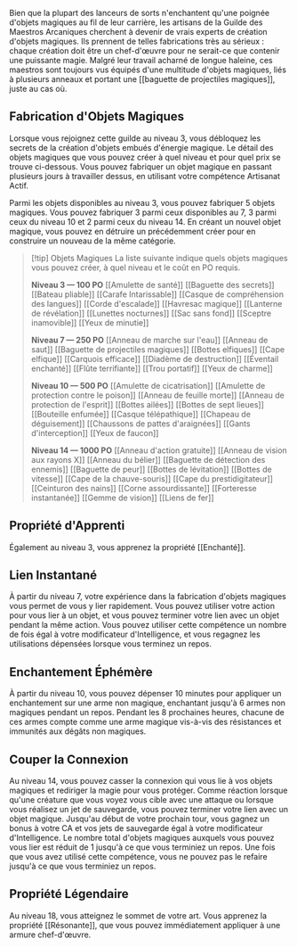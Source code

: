 Bien que la plupart des lanceurs de sorts n'enchantent qu'une poignée d'objets magiques au fil de leur carrière, les artisans de la Guilde des Maestros Arcaniques cherchent à devenir de vrais experts de création d'objets magiques. Ils prennent de telles fabrications très au sérieux : chaque création doit être un chef-d'œuvre pour ne serait-ce que contenir une puissante magie. Malgré leur travail acharné de longue haleine, ces maestros sont toujours vus équipés d'une multitude d'objets magiques, liés à plusieurs anneaux et portant une [[baguette de projectiles magiques]], juste au cas où.

## Fabrication d'Objets Magiques

Lorsque vous rejoignez cette guilde au niveau 3, vous débloquez les secrets de la création d'objets embués d'énergie magique. Le détail des objets magiques que vous pouvez créer à quel niveau et pour quel prix se trouve ci-dessous. Vous pouvez fabriquer un objet magique en passant plusieurs jours à travailler dessus, en utilisant votre compétence Artisanat Actif.

Parmi les objets disponibles au niveau 3, vous pouvez fabriquer 5 objets magiques. Vous pouvez fabriquer 3 parmi ceux disponibles au 7, 3 parmi ceux du niveau 10 et 2 parmi ceux du niveau 14. En créant un nouvel objet magique, vous pouvez en détruire un précédemment créer pour en construire un nouveau de la même catégorie.

> [!tip] Objets Magiques
> La liste suivante indique quels objets magiques vous pouvez créer, à quel niveau et le coût en PO requis.
> 
> __Niveau 3 — 100 PO__
> [[Amulette de santé]]
> [[Baguette des secrets]]
> [[Bateau pliable]]
> [[Carafe Intarissable]]
> [[Casque de compréhension des langues]]
> [[Corde d'escalade]]
> [[Havresac magique]]
> [[Lanterne de révélation]]
> [[Lunettes nocturnes]]
> [[Sac sans fond]]
> [[Sceptre inamovible]]
> [[Yeux de minutie]]
> 
> __Niveau 7 — 250 PO__
> [[Anneau de marche sur l'eau]]
> [[Anneau de saut]]
> [[Baguette de projectiles magiques]]
> [[Bottes elfiques]]
> [[Cape elfique]]
> [[Carquois efficace]]
> [[Diadème de destruction]]
> [[Éventail enchanté]]
> [[Flûte terrifiante]]
> [[Trou portatif]]
> [[Yeux de charme]]
> 
> __Niveau 10 — 500 PO__
> [[Amulette de cicatrisation]]
> [[Amulette de protection contre le poison]]
> [[Anneau de feuille morte]]
> [[Anneau de protection de l'esprit]]
> [[Bottes ailées]]
> [[Bottes de sept lieues]]
> [[Bouteille enfumée]]
> [[Casque télépathique]]
> [[Chapeau de déguisement]]
> [[Chaussons de pattes d'araignées]]
> [[Gants d'interception]]
> [[Yeux de faucon]]
> 
> __Niveau 14 — 1000 PO__
> [[Anneau d'action gratuite]]
> [[Anneau de vision aux rayons X]]
> [[Anneau du bélier]]
> [[Baguette de détection des ennemis]]
> [[Baguette de peur]]
> [[Bottes de lévitation]]
> [[Bottes de vitesse]]
> [[Cape de la chauve-souris]]
> [[Cape du prestidigitateur]]
> [[Ceinturon des nains]]
> [[Corne assourdissante]]
> [[Forteresse instantanée]]
> [[Gemme de vision]]
> [[Liens de fer]]

## Propriété d'Apprenti

Également au niveau 3, vous apprenez la propriété [[Enchanté]].

## Lien Instantané

À partir du niveau 7, votre expérience dans la fabrication d'objets magiques vous permet de vous y lier rapidement. Vous pouvez utiliser votre action pour vous lier à un objet, et vous pouvez terminer votre lien avec un objet pendant la même action. Vous pouvez utiliser cette compétence un nombre de fois égal à votre modificateur d'Intelligence, et vous regagnez les utilisations dépensées lorsque vous terminez un repos.

## Enchantement Éphémère

À partir du niveau 10, vous pouvez dépenser 10 minutes pour appliquer un enchantement sur une arme non magique, enchantant jusqu'à 6 armes non magiques pendant un repos. Pendant les 8 prochaines heures, chacune de ces armes compte comme une arme magique vis-à-vis des résistances et immunités aux dégâts non magiques.

## Couper la Connexion

Au niveau 14, vous pouvez casser la connexion qui vous lie à vos objets magiques et rediriger la magie pour vous protéger. Comme réaction lorsque qu'une créature que vous voyez vous cible avec une attaque ou lorsque vous réalisez un jet de sauvegarde, vous pouvez terminer votre lien avec un objet magique. Jusqu'au début de votre prochain tour, vous gagnez un bonus à votre CA et vos jets de sauvegarde égal à votre modificateur d'Intelligence. Le nombre total d'objets magiques auxquels vous pouvez vous lier est réduit de 1 jusqu'à ce que vous terminiez un repos. Une fois que vous avez utilisé cette compétence, vous ne pouvez pas le refaire jusqu'à ce que vous terminiez un repos.

## Propriété Légendaire

Au niveau 18, vous atteignez le sommet de votre art. Vous apprenez la propriété [[Résonante]], que vous pouvez immédiatement appliquer à une armure chef-d'œuvre.

